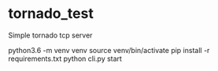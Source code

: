 # tornado_test
Simple tornado tcp server

python3.6 -m venv venv
source venv/bin/activate
pip install -r requirements.txt
python cli.py start
